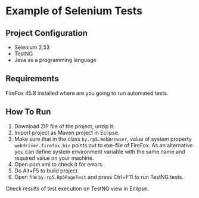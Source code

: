 # Example of Selenium Tests

## Project Configuration
- Selenium 2.53
- TestNG
- Java as a programming language 

## Requirements
FireFox 45.8 installed where are you going to run automated tests. 

## How To Run 
1. Download ZIP file of the project, unzip it. 
2. Import project as Maven project in Eclipse.
3. Make sure that in the class `by.rp5.WebBrowser`, value of system property `webdriver.firefox.bin` points out to exe-file of FireFox. As an alternative you can define system environment variable with the same name and required value on your machine.  
4. Open pom.xml to check it for errors. 
5. Do Alt+F5 to build project
6. Open file `by.rp5.Rp5PageTest` and press Ctrl+F11 to run TestNG tests.   

Check results of test execution on TestNG view in Eclipse.


